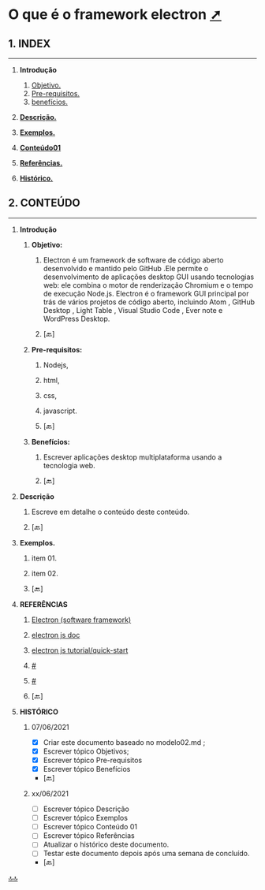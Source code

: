 # <span id="topo"><span>O que é o framework electron <a href="o_que_e_electron.html" target="_blank" title="Pressione aqui para expandir este documento em nova aba." >  ➚ </a>

## **1. INDEX**

---

   1. **Introdução**

      1. [Objetivo.](#id_objetivo)
      2. [Pre-requisitos.](#id_pre_requisitos)
      3. [benefícios.](#id_beneficios)

   2. [**Descrição.**](#id_Descricao)

   3. [**Exemplos.**](#id_exemplos)

   4. [**Conteúdo01**](#id_instalar)

   5. [**Referências.**](#id_referencias)

   6. [**Histórico.**](#id_historico)

## **2. CONTEÚDO**

---

   1. **Introdução**

      1. <span id="id_objetivo"><span>**Objetivo:**
         1. Electron é um framework de software de código aberto desenvolvido e mantido pelo GitHub .Ele permite o desenvolvimento de aplicações desktop GUI usando tecnologias web: ele combina o motor de renderização Chromium e o tempo de execução Node.js.
         Electron é o framework GUI principal por trás de vários projetos de código aberto, incluindo Atom , GitHub Desktop , Light Table , Visual Studio Code , Ever note e WordPress Desktop.

         2. <text onclick="goBack()">[🔙]</text>

      2. <span id="id_pre_requisitos"></span>**Pre-requisitos:**
         1. Nodejs,
         2. html,
         3. css,
         4. javascript.

         5. <text onclick="goBack()">[🔙]</text>

      3. <span id="id_beneficios"></span>**Benefícios:**
         1. Escrever aplicações desktop multiplataforma usando a tecnologia web.

         2. <text onclick="goBack()">[🔙]</text>

   2. <span id=id_Descricao></span>**Descrição**
      1. Escreve em detalhe o conteúdo deste conteúdo.

      2. <text onclick="goBack()">[🔙]</text>

   3. <span id=id_exemplos></span>**Exemplos.**
      1. item 01.
      2. item 02.

      3. <text onclick="goBack()">[🔙]</text>

   4. <span id=id_referencias></span>**REFERÊNCIAS**
      1. [Electron (software framework)](https://en.wikipedia.org/wiki/Electron_\(software_framework\))
      2. [electron js doc](https://www.electronjs.org/docs)
      3. [electron js tutorial/quick-start](https://www.electronjs.org/docs/tutorial/quick-start)
      4. [#](##)
      5. [#](##)

      6. <text onclick="goBack()">[🔙]</text>

   5. <span id="id_historico"><span>**HISTÓRICO**

      1. 07/06/2021 <!--TODO: HISTÓRICO -->
         - [x] Criar este documento baseado no modelo02.md ;
         - [x] Escrever tópico Objetivos;
         - [x] Escrever tópico Pre-requisitos
         - [x] Escrever tópico Benefícios

         - <text onclick="goBack()">[🔙]</text>

      2. xx/06/2021 <!--FIXME: Falta fazer os item abaixo: -->
         - [ ] Escrever tópico Descrição
         - [ ] Escrever tópico Exemplos
         - [ ] Escrever tópico Conteúdo 01
         - [ ] Escrever tópico Referências
         - [ ] Atualizar o histórico deste documento.
         - [ ] Testar este documento depois após uma semana de concluído.

         - <text onclick="goBack()">[🔙]</text>

[🔝🔝](#topo "Retorna ao topo")

 <script>    function goBack() {    window.history.back()}</script>
